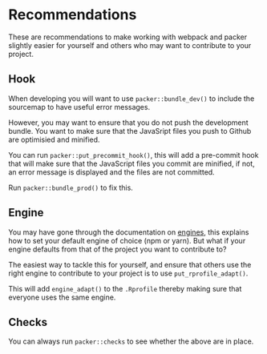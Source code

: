 # Recommendations

These are recommendations to make working with webpack and 
packer slightly easier for yourself and others who may
want to contribute to your project.

## Hook

When developing you will want to use `packer::bundle_dev()` to
include the sourcemap to have useful error messages.

However, you may want to ensure that you do not push the 
development bundle. You want to make sure that the JavaSript
files you push to Github are optimisied and minified.

You can run `packer::put_precommit_hook()`, this will add a 
pre-commit hook that will make sure that the JavaScript files
you commit are minified, if not, an error message is displayed
and the files are not committed.

Run `packer::bundle_prod()` to fix this.

## Engine

You may have gone through the documentation on [engines](/engines),
this explains how to set your default engine of choice 
(npm or yarn). But what if your engine defaults from that of 
the project you want to contribute to?

The easiest way to tackle this for yourself, and ensure that 
others use the right engine to contribute to your project is to
use `put_rprofile_adapt()`.

This will add `engine_adapt()` to the `.Rprofile` thereby making
sure that everyone uses the same engine.

## Checks

You can always run `packer::checks` to see whether the above are
in place.
